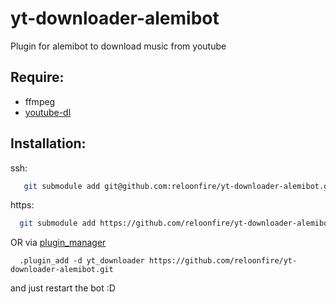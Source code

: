 # yt-downloader-alemibot
Plugin for alemibot to download music from youtube

## Require:
  - ffmpeg
  - [youtube-dl](https://github.com/ytdl-org/youtube-dl)

## Installation:
  ssh:
  ```bash
     git submodule add git@github.com:reloonfire/yt-downloader-alemibot.git plugins/yt-downloader
  ```
  https:
   ```bash
     git submodule add https://github.com/reloonfire/yt-downloader-alemibot.git plugins/yt-downloader
  ```
  OR via [plugin_manager](https://github.com/reloonfire/plugin-manager-alemibot)
  ```
    .plugin_add -d yt_downloader https://github.com/reloonfire/yt-downloader-alemibot.git
  ```
  and just restart the bot :D
  
